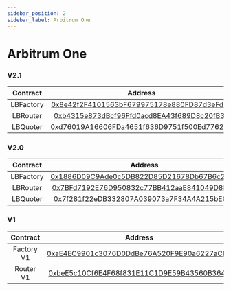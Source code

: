```yaml
---
sidebar_position: 2
sidebar_label: Arbitrum One
---
```


# Arbitrum One

### V2.1

| Contract  |                                                       Address                                                        |
| :-------: | :------------------------------------------------------------------------------------------------------------------: |
| LBFactory | [0x8e42f2F4101563bF679975178e880FD87d3eFd4e](https://arbiscan.io/address/0x8e42f2F4101563bF679975178e880FD87d3eFd4e) |
| LBRouter  | [0xb4315e873dBcf96Ffd0acd8EA43f689D8c20fB30](https://arbiscan.io/address/0xb4315e873dBcf96Ffd0acd8EA43f689D8c20fB30) |
| LBQuoter  | [0xd76019A16606FDa4651f636D9751f500Ed776250](https://arbiscan.io/address/0xd76019A16606FDa4651f636D9751f500Ed776250) |

### V2.0

| Contract  |                                                       Address                                                        |
| :-------: | :------------------------------------------------------------------------------------------------------------------: |
| LBFactory | [0x1886D09C9Ade0c5DB822D85D21678Db67B6c2982](https://arbiscan.io/address/0x1886D09C9Ade0c5DB822D85D21678Db67B6c2982) |
| LBRouter  | [0x7BFd7192E76D950832c77BB412aaE841049D8D9B](https://arbiscan.io/address/0x7BFd7192E76D950832c77BB412aaE841049D8D9B) |
| LBQuoter  | [0x7f281f22eDB332807A039073a7F34A4A215bE89e](https://arbiscan.io/address/0x7f281f22eDB332807A039073a7F34A4A215bE89e) |

### V1

|  Contract  |                                                       Address                                                        |
| :--------: | :------------------------------------------------------------------------------------------------------------------: |
| Factory V1 | [0xaE4EC9901c3076D0DdBe76A520F9E90a6227aCB7](https://arbiscan.io/address/0xaE4EC9901c3076D0DdBe76A520F9E90a6227aCB7) |
| Router V1  | [0xbeE5c10Cf6E4F68f831E11C1D9E59B43560B3642](https://arbiscan.io/address/0xbeE5c10Cf6E4F68f831E11C1D9E59B43560B3642) |
